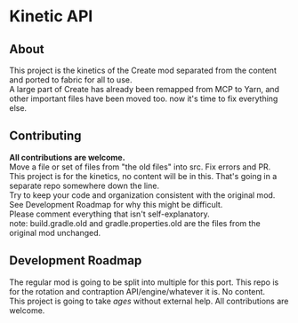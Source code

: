 # Kinetic API

## About

This project is the kinetics of the Create mod separated from the content and ported to fabric for all to use.\
A large part of Create has already been remapped from MCP to Yarn, and other important files have been moved too. now it's time to fix everything else. 

## Contributing
**All contributions are welcome.** \
Move a file or set of files from "the old files" into src. Fix errors and PR.\
This project is for the kinetics, no content will be in this. That's going in a separate repo somewhere down the line. \
Try to keep your code and organization consistent with the original mod. See Development Roadmap for why this might be difficult.\
Please comment everything that isn't self-explanatory. \
note: build.gradle.old and gradle.properties.old are the files from the original mod unchanged. 

## Development Roadmap 
The regular mod is going to be split into multiple for this port. This repo is for the rotation and contraption API/engine/whatever it is. No content.\
This project is going to take *ages* without external help. All contributions are welcome. 
